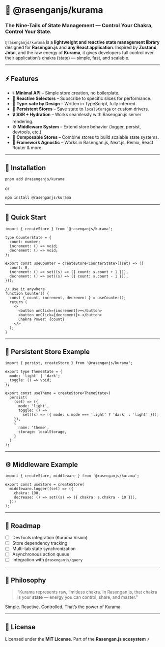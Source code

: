 # 🦊 @rasenganjs/kurama

### The Nine-Tails of State Management — Control Your Chakra, Control Your State.

`@rasenganjs/kurama` is a **lightweight and reactive state management library** designed for **Rasengan.js** and **any React application**.
Inspired by **Zustand**, **Jotai**, and the raw energy of **Kurama**, it gives developers full control over their application’s chakra (state) — simple, fast, and scalable.

---

## ⚡️ Features

- 🌀 **Minimal API** – Simple store creation, no boilerplate.
- 💫 **Reactive Selectors** – Subscribe to specific slices for performance.
- 🧠 **Type-safe by Design** – Written in TypeScript, fully inferred.
- 🔁 **Persistent Stores** – Save state to `localStorage` or custom drivers.
- 🔒 **SSR + Hydration** – Works seamlessly with Rasengan.js server rendering.
- ⚙️ **Middleware System** – Extend store behavior (logger, persist, devtools, etc.).
- 🧱 **Composable Stores** – Combine stores to build scalable state systems.
- 🧩 **Framework Agnostic** – Works in Rasengan.js, Next.js, Remix, React Router & more.

---

## 🚀 Installation

```bash
pnpm add @rasenganjs/kurama
```

or

```bash
npm install @rasenganjs/kurama
```

---

## 🦾 Quick Start

```tsx
import { createStore } from '@rasenganjs/kurama';

type CounterState = {
  count: number;
  increment: () => void;
  decrement: () => void;
};

export const useCounter = createStore<CounterState>((set) => ({
  count: 0,
  increment: () => set((s) => ({ count: s.count + 1 })),
  decrement: () => set((s) => ({ count: s.count - 1 })),
}));

// Use it anywhere
function Counter() {
  const { count, increment, decrement } = useCounter();
  return (
    <>
      <button onClick={increment}>+</button>
      <button onClick={decrement}>-</button>
      Chakra Power: {count}
    </>
  );
}
```

---

## 💾 Persistent Store Example

```tsx
import { persist, createStore } from '@rasenganjs/kurama';

export type ThemeState = {
  mode: 'light' | 'dark';
  toggle: () => void;
};

export const useTheme = createStore<ThemeState>(
  persist(
    (set) => ({
      mode: 'light',
      toggle: () =>
        set((s) => ({ mode: s.mode === 'light' ? 'dark' : 'light' })),
    }),
    {
      name: 'theme',
      storage: localStorage,
    }
  )
);
```

---

## ⚙️ Middleware Example

```tsx
import { createStore, middleware } from '@rasenganjs/kurama';

export const useStore = createStore(
  middleware.logger((set) => ({
    chakra: 100,
    decrease: () => set((s) => ({ chakra: s.chakra - 10 })),
  }))
);
```

---

## 🔮 Roadmap

- [ ] DevTools integration (Kurama Vision)
- [ ] Store dependency tracking
- [ ] Multi-tab state synchronization
- [ ] Asynchronous action queue
- [ ] Integration with `@rasenganjs/query`

---

## 🧠 Philosophy

> “Kurama represents raw, limitless chakra.
> In Rasengan.js, that chakra is your **state** — energy you can control, share, and master.”

Simple. Reactive. Controlled.
That’s the power of Kurama.

---

## 📄 License

Licensed under the **MIT License**.
Part of the **Rasengan.js ecosystem** ⚡
